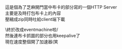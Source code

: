 這是個為了芝麻開門當中布卡的部分寫的一個HTTP Server<br />
主要是及時打包布卡上的內容<br />
壓縮成zip同時吐給client端下載

\終於改成eventmachine啦/<br />
然後連布卡抓圖的部分也用keepalive了<br />
現在速度整個開了加速器(笑
